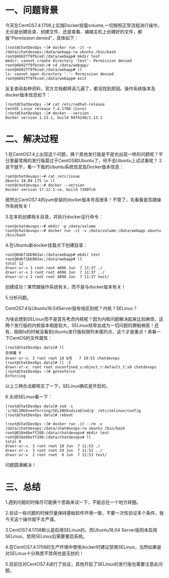 # 一、问题背景
今天在CentOS7.4.1708上实践Docker挂载volume,一切按照正常流程进行操作，无论是创建目录、创建文件、还是查看、编辑主机上创建好的文件，都报“Permission denied”，具体如下：
```
[root@ChatDevOps ~]# docker run -it -v /data/chatdevops:/data/webapp:rw ubuntu /bin/bash
root@4b92ff9fbced:/data/webapp# mkdir test
mkdir: cannot create directory 'test': Permission denied
root@4b92ff9fbced:/# cd /data/webapp/
root@4b92ff9fbced:/data/webapp# ll
ls: cannot open directory '.': Permission denied
root@4b92ff9fbced:/data/webapp# exit
```
反复查阅各种资料，官方文档都拜读几遍了，都没找到原因。操作系统版本及docker版本信息如下：
```
[root@ChatDevOps ~]# cat /etc/redhat-release 
CentOS Linux release 7.4.1708 (Core) 
[root@ChatDevOps ~]# docker --version
Docker version 1.13.1, build 94f4240/1.13.1
```
# 二、解决过程
1.在CentOS7.4上出现这个问题，换个其他发行版是不是也出现一样的问题呢？平日里最常用的发行版莫过于CentOS和Ubuntu了，何不去Ubuntu上试试看呢？
2.说干就干，看一下我的Ubuntu系统信息及Docker版本信息：
```
root@chatdevops:~# cat /etc/issue
Ubuntu 18.04 LTS \n \l
root@chatdevops:~# docker --version
Docker version 17.12.1-ce, build 7390fc6
```
居然比CentOS7.4的yum安装的docker版本号高很多！不管了，先看看是否跟操作系统有关！

3.在本机创建相关目录，并执行docker运行命令：
```
root@chatdevops:~# mkdir -p /data/volume
root@chatdevops:~# docker run -it -v /data/volume:/data/webapp ubuntu /bin/bash
```
4.在Ubuntu新docker挂载点下创建目录：
```
root@84bf1bb983ac:/data/webapp# mkdir test
root@84bf1bb983ac:/data/webapp# ll
total 12
drwxr-xr-x 3 root root 4096 Jun  7 11:37 ./
drwxr-xr-x 3 root root 4096 Jun  7 11:37 ../
drwxr-xr-x 2 root root 4096 Jun  7 11:37 test/
```
创建成功！果然跟操作系统有关，而不是与docker版本有关！

5.分析问题。

CentOS7.4与Ubuntu18.04Server版有啥区别呢？内核？SELinux？

为啥会想到SELinux而不是首先考虑内核呢？因为内核问题解决起来比较麻烦，这两个发行版的内核版本相差较大，SELinux经常会成为一切问题的罪魁祸首！还有，刚刚ls的时候没看到Ubuntu发行版权限列末尾的点，这个才是重点！来看一下CentOS的文件属性：
```
[root@ChatDevOps data]# ll
总用量 0
drwxr-xr-x. 3 root root 18 6月   7 19:53 chatdevops
[root@ChatDevOps data]# ll -Z
drwxr-xr-x. root root unconfined_u:object_r:default_t:s0 chatdevops
[root@ChatDevOps ~]# getenforce 
Enforcing
```
以上三种办法都核实了一下，SELinux确实是开启的。

6.关闭SELinux看一下：
```
[root@ChatDevOps data]# sed -i 's/SELINUX=enforcing/SELINUX=disabled/g' /etc/selinux/config
[root@ChatDevOps data]# reboot
```
```
[root@ChatDevOps ~]# docker run -it --rm -v /data/chatdevops:/data/chatdevops:rw ubuntu /bin/bash
root@816e6beff208:/data/chatdevops# mkdir test
root@816e6beff208:/data/chatdevops# ll
total 0
drwxr-xr-x. 3 root root 18 Jun  7 11:53 ./
drwxr-xr-x  3 root root 24 Jun  7 11:52 ../
drwxr-xr-x  2 root root  6 Jun  7 11:53 test/
```
问题圆满解决！
# 三、总结
1.遇到问题的时候尽可能换个思路来试一下，不能总在一个地方转圈。

2.验证一些问题的时候尽量保持基础软件环境一致，不要一次性验证多个条件，我今天这个操作就不太严谨。

3.CentOS7.4.1708默认是启用SELinux的，而Ubuntu18.04 Server版则未启用SELinux，禁用SELinux后需要重启系统。

4.在CentOS7.4.1708的生产环境中使用docker时建议禁用SELinux，当然如果是对SELinux十分熟悉不禁用也是无妨的！

5.目前仅对CentOS7.4进行了验证，其他开启了SELinux的发行版也需要注意此问题。